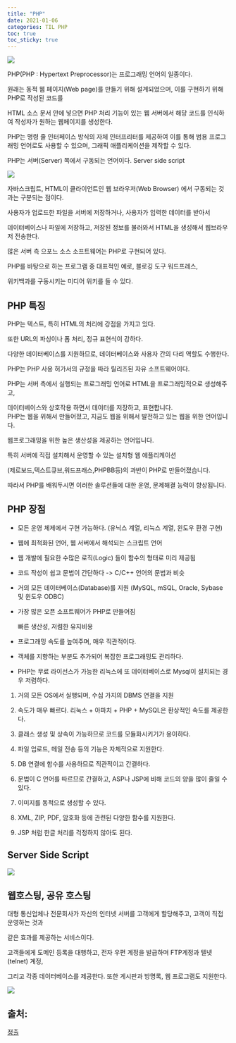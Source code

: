 ```yaml
---
title: "PHP"
date: 2021-01-06
categories: TIL PHP
toc: true
toc_sticky: true
---
```

  
![](https://images.velog.io/images/noahshin__11/post/2e7c6b56-d698-4e22-ba37-db2c7a312cf2/image.png)  
  
PHP(PHP : Hypertext Preprocessor)는 프로그래밍 언어의 일종이다.  
  
원래는 동적 웹 페이지(Web page)를 만들기 위해 설계되었으며, 이를 구현하기 위해 PHP로 작성된 코드를  
  
HTML 소스 문서 안에 넣으면 PHP 처리 기능이 있는 웹 서버에서 해당 코드를 인식하여 작성자가 원하는  웹페이지를 생성한다.  
  
  

PHP는 명령 줄 인터페이스 방식의 자체 인터프리터를 제공하여 이를 통해 범용 프로그래밍 언어로도 사용할 수 있으며, 그래픽 애플리케이션을 제작할 수 있다.  
  
PHP는 서버(Server) 쪽에서 구동되는 언어이다. Server side script  
  
![](https://images.velog.io/images/noahshin__11/post/18effc3a-9b2d-472a-a48d-756e9870d222/image.png)  
  
자바스크립트, HTML이 클라이언트인 웹 브라우저(Web Browser) 에서 구동되는 것과는 구분되는 점이다.  
  
사용자가 업로드한 파일을 서버에 저장하거나, 사용자가 입력한 데이터를 받아서  
  
데이터베이스나 파일에 저장하고, 저장된 정보를 불러와서 HTML을 생성해서 웹브라우저 전송한다.  
  
많은 서버 측 으포느 소스 소프트웨어는 PHP로 구현되어 있다.  
  
PHP를 바탕으로 하는 프로그램 중 대표적인 예로, 블로깅 도구 워드프레스,  
  
위키백과를 구동시키는 미디어 위키를 들 수 있다.  
  
## PHP 특징  
  
PHP는 텍스트, 특히 HTML의 처리에 강점을 가지고 있다.  
  
또한 URL의 파싱이나 폼 처리, 정규 표현식이 강하다.  
  


다양한 데이터베이스를 지원하므로, 데이터베이스와 사용자 간의 다리 역할도 수행한다.  
  
PHP는 PHP 사용 허가서의 규정을 따라 릴리즈된 자유 소프트웨어이다.  
  


PHP는 서버 측에서 실행되는 프로그래밍 언어로 HTML을 프로그래밍적으로 생성해주고,  
  
데이터베이스와 상호작용 하면서 데이터를 저장하고, 표현합니다.  
PHP는 웹을 위해서 만들어졌고, 지금도 웹을 위해서 발전하고 있는 웹을 위한 언어입니다.  
  
웹프로그래밍을 위한 높은 생산성을 제공하는 언어입니다.  
  
특히 서버에 직접 설치해서 운영할 수 있는 설치형 웹 에플리케이션  
  
(제로보드,텍스트큐브,워드프래스,PHPBB등)의 과반이 PHP로 만들어졌습니다.  
  
따라서 PHP를 배워두시면 이러한 솔루션들에 대한 운영, 문제해결 능력이 향상됩니다.  

  

## PHP 장점  
  
 - 모든 운영 체제에서 구현 가능하다.  (유닉스 계열, 리눅스 계열, 윈도우 환경 구현)  
  
 - 웹에 최적화된 언어, 웹 서버에서 해석되는 스크립트 언어  
  
 

 - 웹 개발에 필요한 수많은 로직(Logic) 들이 함수의 형태로 미리 제공됨  
 - 코드 작성이 쉽고 문법이 간단하다 -> C/C++ 언어의 문법과 비슷  
  
 - 거의 모든 데이터베이스(Database)를 지원 (MySQL, mSQL, Oracle, Sybase 및 윈도우 ODBC)  
  
 - 가장 많은 오픈 소프트웨어가 PHP로 만들어짐  
  
      빠른 생산성, 저렴한 유지비용  
  
 - 프로그래밍 속도를 높여주며, 매우 직관적이다.  
  
 - 객체를 지향하는 부분도 추가되어 복잡한 프로그래밍도 관리하다.  
  
 - PHP는 무료 라이선스가 가능한 리눅스에  또 데이터베이스로 Mysql이 설치되는 경우 저렴하다.  
  


 1. 거의 모든 OS에서 실행되며, 수십 가지의 DBMS 연결을 지원  
  
 2. 속도가 매우 빠르다. 리눅스 + 아파치 + PHP + MySQL은 환상적인 속도를 제공한다.  
  
 3. 클래스 생성 및 상속이 가능하므로 코드를 모듈화시키기가 용이하다.  
  
 4. 파일 업로드, 메일 전송 등의 기능은 자체적으로 지원한다.  
  
 5. DB 연결에 함수를 사용하므로 직관적이고 간결하다.  
  
 6. 문법이 C 언어를 따르므로 간결하고, ASP나 JSP에 비해 코드의 양을 많이 줄일 수 있다.  
  
 7. 이미지를 동적으로 생성할 수 있다.  
  
 8. XML, ZIP, PDF, 암호화 등에 관련된 다양한 함수를 지원한다.  
  
 9. JSP 처럼 한글 처리를 걱정하지 않아도 된다.  




  
## Server Side Script  
![](https://images.velog.io/images/noahshin__11/post/7052a4cd-b750-4f9f-97ab-d8d137820cc7/image.png)  
  
## 웹호스팅, 공유 호스팅  
  
대형 통신업체나 전문회사가 자신의 인터넷 서버를 고객에게 할당해주고, 고객이 직접 운영하는 것과  
  
 같은 효과를 제공하는 서비스이다.  
  
 고객들에게 도메인 등록을 대행하고, 전자 우편 계정을 발급하며 FTP계정과 텔넷(telnet) 계정,  
  
 그리고 각종 데이터베이스를 제공한다. 또한 게시판과 방명록, 웹 프로그램도 지원한다.  
  
![](https://images.velog.io/images/noahshin__11/post/7bb6fdba-a716-4c7a-a2d3-9cbc6b781461/image.png)  
  


## 출처: 
[정출](https://jeongchul.tistory.com/324)